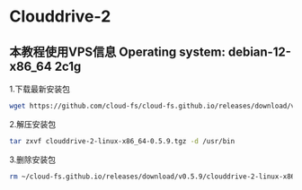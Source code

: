 # Clouddrive-2
## 本教程使用VPS信息 Operating system: debian-12-x86_64 2c1g
1.下载最新安装包
```bash
wget https://github.com/cloud-fs/cloud-fs.github.io/releases/download/v0.5.9/clouddrive-2-linux-x86_64-0.5.9.tgz
```

2.解压安装包
```bash
tar zxvf clouddrive-2-linux-x86_64-0.5.9.tgz -d /usr/bin
```

3.删除安装包
```bash
rm ~/cloud-fs.github.io/releases/download/v0.5.9/clouddrive-2-linux-x86_64-0.5.9.tgz
```
